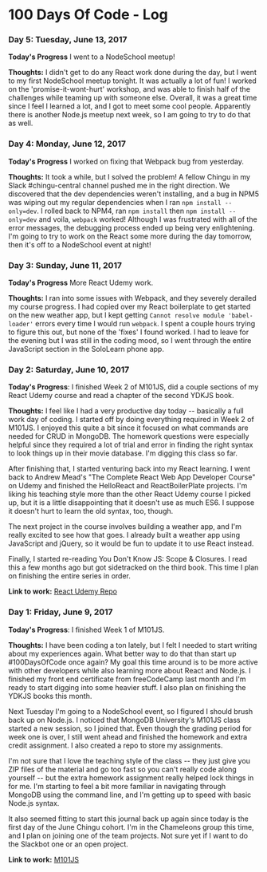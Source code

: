 # 100 Days Of Code - Log

### Day 5: Tuesday, June 13, 2017

**Today's Progress** I went to a NodeSchool meetup!

**Thoughts:** I didn't get to do any React work done during the day, but I went to my first NodeSchool meetup tonight. It was actually a lot of fun! I worked on the 'promise-it-wont-hurt' workshop, and was able to finish half of the challenges while teaming up with someone else. Overall, it was a great time since I feel I learned a lot, and I got to meet some cool people. Apparently there is another Node.js meetup next week, so I am going to try to do that as well.

### Day 4: Monday, June 12, 2017

**Today's Progress** I worked on fixing that Webpack bug from yesterday.

**Thoughts:** It took a while, but I solved the problem! A fellow Chingu in my Slack #chingu-central channel pushed me in the right direction. We discovered that the dev dependencies weren't installing, and a bug in NPM5 was wiping out my regular dependencies when I ran `npm install --only=dev`. I rolled back to  NPM4, ran `npm install` then `npm install --only=dev` and voila, `webpack` worked! Although I was frustrated with all of the error messages, the debugging process ended up being very enlightening. I'm going to try to work on the React some more during the day tomorrow, then it's off to a NodeSchool event at night!

### Day 3: Sunday, June 11, 2017

**Today's Progress** More React Udemy work.

**Thoughts:** I ran into some issues with Webpack, and they severely derailed my course progress. I had copied over my React boilerplate to get started on the new weather app, but I kept getting `Cannot resolve module 'babel-loader'` errors every time I would run `webpack`. I spent a couple hours trying to figure this out, but none of the 'fixes' I found worked. I had to leave for the evening but I was still in the coding mood, so I went through the entire JavaScript section in the SoloLearn phone app.

### Day 2: Saturday, June 10, 2017

**Today's Progress**: I finished Week 2 of M101JS, did a couple sections of my React Udemy course and read a chapter of the second YDKJS book.

**Thoughts:** I feel like I had a very productive day today -- basically a full work day of coding. I started off by doing everything required in Week 2 of M101JS. I enjoyed this quite a bit since it focused on what commands are needed for CRUD in MongoDB. The homework questions were especially helpful since they required a lot of trial and error in finding the right syntax to look things up in their movie database. I'm digging this class so far.

After finishing that, I started venturing back into my React learning. I went back to Andrew Mead's "The Complete React Web App Developer Course" on Udemy and finished the HelloReact and ReactBoilerPlate projects. I'm liking his teaching style more than the other React Udemy course I picked up, but it is a little disappointing that it doesn't use as much ES6. I suppose it doesn't hurt to learn the old syntax, too, though.

The next project in the course involves building a weather app, and I'm really excited to see how that goes. I already built a weather app using JavaScript and jQuery, so it would be fun to update it to use React instead.

Finally, I started re-reading You Don't Know JS: Scope & Closures. I read this a few months ago but got sidetracked on the third book. This time I plan on finishing the entire series in order.

**Link to work:** [React Udemy Repo](https://github.com/wildlifehexagon/react-udemy)

### Day 1: Friday, June 9, 2017

**Today's Progress**: I finished Week 1 of M101JS.

**Thoughts:** I have been coding a ton lately, but I felt I needed to start writing about my experiences again. What better way to do that than start up #100DaysOfCode once again? My goal this time around is to be more active with other developers while also learning more about React and Node.js. I finished my front end certificate from freeCodeCamp last month and I'm ready to start digging into some heavier stuff. I also plan on finishing the YDKJS books this month.

Next Tuesday I'm going to a NodeSchool event, so I figured I should brush back up on Node.js. I noticed that MongoDB University's M101JS class started a new session, so I joined that. Even though the grading period for week one is over, I still went ahead and finished the homework and extra credit assignment. I also created a repo to store my assignments.

I'm not sure that I love the teaching style of the class -- they just give you ZIP files of the material and go too fast so you can't really code along yourself -- but the extra homework assignment really helped lock things in for me. I'm starting to feel a bit more familiar in navigating through MongoDB using the command line, and I'm getting up to speed with basic Node.js syntax.

It also seemed fitting to start this journal back up again since today is the first day of the June Chingu cohort. I'm in the Chameleons group this time, and I plan on joining one of the team projects. Not sure yet if I want to do the Slackbot one or an open project.

**Link to work:** [M101JS](https://github.com/wildlifehexagon/M101JS)
